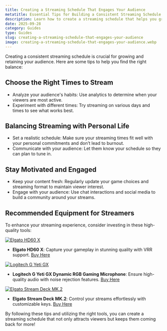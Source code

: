 ```yaml
---
title: Creating a Streaming Schedule That Engages Your Audience
metatitle: Essential Tips for Building a Consistent Streaming Schedule
description: Learn how to create a streaming schedule that helps you grow your audience and keeps viewers engaged.
date: 2025-09-28
category: Guides
type: Guides
slug: creating-a-streaming-schedule-that-engages-your-audience
image: creating-a-streaming-schedule-that-engages-your-audience.webp
---
```


Creating a consistent streaming schedule is crucial for growing and retaining your audience. Here are some tips to help you find the right balance:

## Choose the Right Times to Stream
- Analyze your audience's habits: Use analytics to determine when your viewers are most active.
- Experiment with different times: Try streaming on various days and times to see what works best.

## Balancing Streaming with Personal Life
- Set a realistic schedule: Make sure your streaming times fit well with your personal commitments and don’t lead to burnout.
- Communicate with your audience: Let them know your schedule so they can plan to tune in.

## Stay Motivated and Engaged
- Keep your content fresh: Regularly update your game choices and streaming format to maintain viewer interest.
- Engage with your audience: Use chat interactions and social media to build a community around your streams.

## Recommended Equipment for Streamers
To enhance your streaming experience, consider investing in these high-quality tools:

[![Elgato HD60 X](https://www.gamestreamingsetup.com/elgato-hd60-x.jpg)](https://amzn.to/4dZtxVc)
- **Elgato HD60 X**: Capture your gameplay in stunning quality with VRR support.
  <a href="https://amzn.to/4dZtxVc" class="btn btn-primary">Buy Here</a>

[![Logitech G Yeti GX](https://www.gamestreamingsetup.com/logitech-g-yeti-gx.jpg)](https://amzn.to/446et4B)
- **Logitech G Yeti GX Dynamic RGB Gaming Microphone**: Ensure high-quality audio with noise rejection features.
  <a href="https://amzn.to/446et4B" class="btn btn-primary">Buy Here</a>

[![Elgato Stream Deck MK.2](https://www.gamestreamingsetup.com/elgato-stream-deck-mk2.jpg)](https://amzn.to/43ECm3m)
- **Elgato Stream Deck MK.2**: Control your streams effortlessly with customizable keys.
  <a href="https://amzn.to/43ECm3m" class="btn btn-primary">Buy Here</a>

By following these tips and utilizing the right tools, you can create a streaming schedule that not only attracts viewers but keeps them coming back for more!